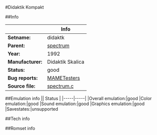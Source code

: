 #Didaktik Kompakt

##Info

||Info|
|-----|-----|
|**Setname:**|didaktk
|**Parent:**|[spectrum](spectrum.md)
|**Year:**|1992
|**Manufacturer:**|Didaktik Skalica
|**Status:**|good
|**Bug reports:**|[MAMETesters](http://mametesters.org/view_all_set.php?type=1&temporary=y&search=spectrum.c)
|**Source file:**|[spectrum.c](https://github.com/mamedev/mame/blob/master/src/mess/drivers/spectrum.c)

##Emulation info
|| Status |
|-----|-----|
|Overall emulation:|good
|Color emulation:|good
|Sound emulation:|good
|Graphics emulation:|good
|Savestates:|unsupported

##Tech info

##Romset info

<!--- START OF EDITED COMMENT DO NOT TOUCH TEXT ABOVE-->
